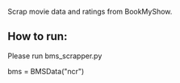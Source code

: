 Scrap movie data and ratings from BookMyShow.

## How to run:
Please run bms_scrapper.py

bms = BMSData("ncr")
